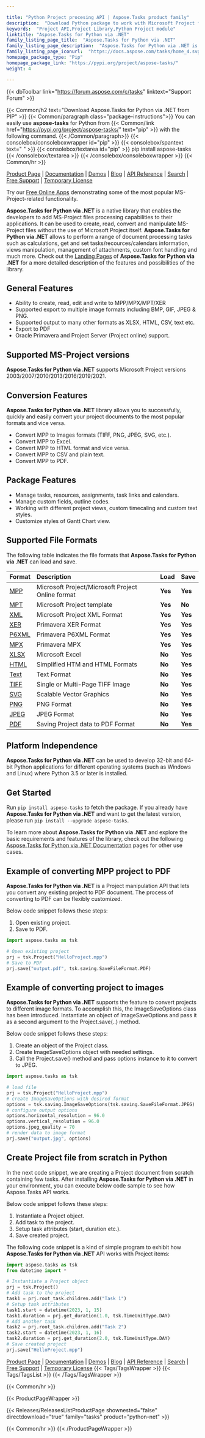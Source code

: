 ```yaml
---

title: "Python Project procesing API | Aspose.Tasks product family"
description:  "Download Python package to work with Microsoft Project files via .NET API."
keywords:  "Project API,Project Library,Python Project module"
linktitle: "Aspose.Tasks for Python via .NET"
family_listing_page_title:  "Aspose.Tasks for Python via .NET"
family_listing_page_description:  "Aspose.Tasks for Python via .NET is an advanced Microsoft Project Processing API that enables you to perform a wide range of processing directly within your Python applications."
family_listing_page_iconurl:  "https://docs.aspose.com/tasks/home_4.svg"
homepage_package_type: "Pip"
homepage_package_link: "https://pypi.org/project/aspose-tasks/"
weight: 4

---
```


{{< dbToolbar link="https://forum.aspose.com/c/tasks" linktext="Support Forum" >}}

{{< Common/h2 text="Download Aspose.Tasks for Python via .NET from PIP"  >}}
{{< Common/paragraph class="package-instructions">}}
You can easily use  <b>aspose-tasks</b> for Python from  {{< Common/link href="https://pypi.org/project/aspose-tasks/" text="pip"  >}} with the following command.
{{< /Common/paragraph>}}
{{< consolebox/consoleboxwrapper id="pip" >}}
       {{< consolebox/spantext text=" " >}}
       {{< consolebox/textarea id="pip" >}} pip install aspose-tasks {{< /consolebox/textarea >}}
{{< /consolebox/consoleboxwrapper >}}
{{< Common/hr >}}

[Product Page](https://products.aspose.com/tasks/python-net/) | [Documentation](https://docs.aspose.com/tasks/python-net/) | [Demos](https://products.aspose.app/tasks/family) | [Blog](https://blog.aspose.com/categories/aspose.tasks-product-family/) | [API Reference](https://reference.aspose.com/tasks/python-net/) | [Search](https://search.aspose.com/) | [Free Support](https://forum.aspose.com/c/tasks) | [Temporary License](https://purchase.aspose.com/temporary-license)

Try our [Free Online Apps](https://products.aspose.app/tasks/applications) demonstrating some of the most popular MS-Project-related functionality.

**Aspose.Tasks for Python via .NET** is a native library that enables the developers to add MS-Project files processing capabilities to their applications. It can be used to create, read, convert and manipulate MS-Project files without the use of Microsoft Project itself. **Aspose.Tasks for Python via .NET** allows to perform a range of document processing tasks such as calculations, get and set tasks/recources/calendars information, views manipulation, management of attachments, custom font handling and much more.
Check out the [Landing Pages](https://products.aspose.com/tasks/python-net/) of **Aspose.Tasks for Python via .NET** for a more detailed description of the features and possibilities of the library.

## General Features

- Ability to create, read, edit and write to MPP/MPX/MPT/XER
- Supported export to multiple image formats including BMP, GIF, JPEG & PNG.
- Supported output to many other formats as XLSX, HTML, CSV, text etc.
- Export to PDF
- Oracle Primavera and Project Server (Project online) support.

## Supported MS-Project versions

**Aspose.Tasks for Python via .NET** supports Microsoft Project versions 2003/2007/2010/2013/2016/2019/2021.

## Conversion Features

**Aspose.Tasks for Python via .NET** library allows you to successfully, quickly and easily convert your project documents to the most popular formats and vice versa.

- Convert MPP to Images formats (TIFF, PNG, JPEG, SVG, etc.).
- Convert MPP to Excel.
- Convert MPP to HTML format and vice versa.
- Convert MPP to CSV and plain text.
- Convert MPP to PDF.

## Package Features

- Manage tasks, resources, assignments, task links and calendars.
- Manage custom fields, outline codes.
- Working with different project views, custom timecaling and custom text styles.
- Customize styles of Gantt Chart view.

## Supported File Formats

The following table indicates the file formats that **Aspose.Tasks for Python via .NET** can load and save.

|**Format**|**Description**|**Load**|**Save**|
| :- | :- | :- | :- |
|[MPP](https://docs.fileformat.com/project-management/mpp/)|Microsoft Project/Microsoft Project Online format|**Yes**|**Yes**|
|[MPT](https://docs.fileformat.com/project-management/mpt/)|Microsoft Project template|**Yes**|**No**|
|[XML](https://docs.fileformat.com/web/xml/)|Microsoft Project XML Format|**Yes**|**Yes**|
|[XER](https://docs.fileformat.com/project-management/xer/)|Primavera XER Format|**Yes**|**Yes**|
|[P6XML](https://docs.fileformat.com/project-management/p6xml/)|Primavera P6XML Format|**Yes**|**Yes**|
|[MPX](https://docs.fileformat.com/project-management/mpx/)|Primavera MPX|**Yes**|**Yes**|
|[XLSX](https://docs.fileformat.com/spreadsheet/xlsx/)|Microsoft Excel|**No**|**Yes**|
|[HTML](https://docs.fileformat.com/web/html/)|Simplified HTM and HTML Formats|**No**|**Yes**|
|[Text](https://docs.fileformat.com/word-processing/txt/)|Text Format|**No**|**Yes**|
|[TIFF](https://docs.fileformat.com/image/tiff/)|Single or Multi-Page TIFF Image|**No**|**Yes**|
|[SVG](https://docs.fileformat.com/page-description-language/svg/)|Scalable Vector Graphics|**No**|**Yes**|
|[PNG](https://docs.fileformat.com/image/png/)|PNG Format|**No**|**Yes**|
|[JPEG](https://docs.fileformat.com/image/jpeg/)|JPEG Format|**No**|**Yes**|
|[PDF](https://docs.fileformat.com/pdf/)|Saving Project data to PDF Format|**No**|**Yes**|

## Platform Independence

**Aspose.Tasks for Python via .NET** can be used to develop 32-bit and 64-bit Python applications for different operating systems (such as Windows and Linux) where Python 3.5 or later is installed.

## Get Started

Run ```pip install aspose-tasks``` to fetch the package. If you already have **Aspose.Tasks for Python via .NET** and want to get the latest version, please run ```pip install --upgrade aspose-tasks```.

To learn more about **Aspose.Tasks for Python via .NET** and explore the basic requirements and features of the library, check out the following [Aspose.Tasks for Python via .NET Documentation](https://docs.aspose.com/tasks/python-net/) pages for other use cases.

## Example of converting MPP project to PDF

**Aspose.Tasks for Python via .NET** is a Project manipulation API that lets you convert any existing project to PDF document. The process of converting to PDF can be flexibly customized.

Below code snippet follows these steps:

1. Open existing project.
3. Save to PDF.

```python
import aspose.tasks as tsk

# Open existing project
prj = tsk.Project("HelloProject.mpp")
# Save to PDF
prj.save("output.pdf", tsk.saving.SaveFileFormat.PDF)
```

## Example of converting project to images

**Aspose.Tasks for Python via .NET** supports the feature to convert projects to different image formats. To accomplish this, the ImageSaveOptions class has been introduced. Instantiate an object of ImageSaveOptions and pass it as a second argument to the Project.save(..) method.

Below code snippet follows these steps:

1. Create an object of the Project class.
2. Create ImageSaveOptions object with needed settings.
3. Call the Project.save() method and pass options instance to it to convert to JPEG.

```python
import aspose.tasks as tsk

# load file
prj = tsk.Project("HelloProject.mpp")
# create ImageSaveOptions with desired format
options = tsk.saving.ImageSaveOptions(tsk.saving.SaveFileFormat.JPEG)
# configure output options
options.horizontal_resolution = 96.0
options.vertical_resolution = 96.0
options.jpeg_quality = 70
# render data to image format
prj.save("output.jpg", options)
```

## Create Project file from scratch in Python

In the next code snippet, we are creating a Project document from scratch containing few tasks. After installing **Aspose.Tasks for Python via .NET** in your environment, you can execute below code sample to see how Aspose.Tasks API works.

Below code snippet follows these steps:

1. Instantiate a Project object.
2. Add task to the project.
3. Setup task attributes (start, duration etc.).
4. Save created project.

The following code snippet is a kind of simple program to exhibit how **Aspose.Tasks for Python via .NET** API works with Project items:

```python
import aspose.tasks as tsk
from datetime import *

# Instantiate a Project object
prj = tsk.Project()
# Add task to the project
task1 = prj.root_task.children.add("Task 1")
# Setup task attributes
task1.start = datetime(2023, 1, 15)
task1.duration = prj.get_duration(1.0, tsk.TimeUnitType.DAY)
# Add another task
task2 = prj.root_task.children.add("Task 2")
task2.start = datetime(2023, 1, 16)
task2.duration = prj.get_duration(2.0, tsk.TimeUnitType.DAY)
# Save created project
prj.save("HelloProject.mpp")
```

[Product Page](https://products.aspose.com/tasks/python-net/) | [Documentation](https://docs.aspose.com/tasks/python-net/) | [Demos](https://products.aspose.app/tasks/family) | [Blog](https://blog.aspose.com/categories/aspose.tasks-product-family/) | [API Reference](https://reference.aspose.com/tasks/python-net/) | [Search](https://search.aspose.com/) | [Free Support](https://forum.aspose.com/c/tasks) | [Temporary License](https://purchase.aspose.com/temporary-license)
{{< Tags/TagsWrapper >}}
 {{< Tags/TagsList >}}
{{< /Tags/TagsWrapper >}}

{{< Common/hr >}}

{{< ProductPageWrapper >}}
<!-- ReleasesListProductPage-->
   {{< Releases/ReleasesListProductPage shownested="false"  directdownload="true" family="tasks" product="python-net" >}}
<!-- /ReleasesListProductPage-->
{{< Common/hr >}}
{{< /ProductPageWrapper >}}
